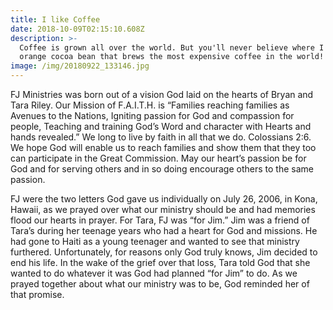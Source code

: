 ```yaml
---
title: I like Coffee
date: 2018-10-09T02:15:10.608Z
description: >-
  Coffee is grown all over the world. But you'll never believe where I found the
  orange cocoa bean that brews the most expensive coffee in the world!
image: /img/20180922_133146.jpg
---
```

FJ Ministries was born out of a vision God laid on the hearts of Bryan and Tara Riley.  Our Mission of F.A.I.T.H. is “Families reaching families as Avenues to the Nations, Igniting passion for God and compassion for people, Teaching and training God’s Word and character with Hearts and hands revealed.”  We long to live by faith in all that we do.  Colossians 2:6.  We hope God will enable us to reach families and show them that they too can participate in the Great Commission.  May our heart’s passion be for God and for serving others and in so doing encourage others to the same passion.



FJ were the two letters God gave us individually on July 26, 2006, in Kona, Hawaii, as we prayed over what our ministry should be and had memories flood our hearts in prayer.  For Tara, FJ was “for Jim.”  Jim was a friend of Tara’s during her teenage years who had a heart for God and missions.  He had gone to Haiti as a young teenager and wanted to see that ministry furthered.  Unfortunately, for reasons only God truly knows, Jim decided to end his life.  In the wake of the grief over that loss, Tara told God that she wanted to do whatever it was God had planned “for Jim” to do.  As we prayed together about what our ministry was to be, God reminded her of that promise.

